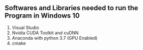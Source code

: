 ## Softwares and Libraries needed to run the Program in Windows 10
1. Visual Studio
2. Nvidia CUDA Toolkit and cuDNN
3. Anaconda with python 3.7 (GPU Enabled)
4. cmake
